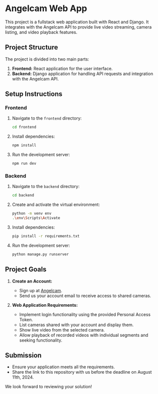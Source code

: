 # Angelcam Web App

This project is a fullstack web application built with React and Django. It integrates with the Angelcam API to provide live video streaming, camera listing, and video playback features.

## Project Structure

The project is divided into two main parts:

1. **Frontend:** React application for the user interface.
2. **Backend:** Django application for handling API requests and integration with the Angelcam API.

## Setup Instructions

### Frontend

1. Navigate to the `frontend` directory:

    ```bash
    cd frontend
    ```

2. Install dependencies:

    ```bash
    npm install
    ```

3. Run the development server:

    ```bash
    npm run dev
    ```

### Backend

1. Navigate to the `backend` directory:

    ```bash
    cd backend
    ```

2. Create and activate the virtual environment:

    ```bash
    python -m venv env
    .\env\Scripts\Activate
    ```

3. Install dependencies:

    ```bash
    pip install -r requirements.txt
    ```

4. Run the development server:

    ```bash
    python manage.py runserver
    ```

## Project Goals

1. **Create an Account:**
   - Sign up at [Angelcam](https://my.angelcam.com/accounts/signup/).
   - Send us your account email to receive access to shared cameras.

2. **Web Application Requirements:**
   - Implement login functionality using the provided Personal Access Token.
   - List cameras shared with your account and display them.
   - Show live video from the selected camera.
   - Allow playback of recorded videos with individual segments and seeking functionality.

## Submission

- Ensure your application meets all the requirements.
- Share the link to this repository with us before the deadline on August 11th, 2024.

We look forward to reviewing your solution!

